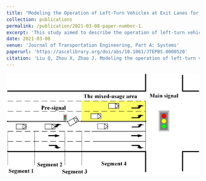 ```yaml
---
title: "Modeling the Operation of Left-Turn Vehicles at Exit Lanes for Left-Turn Intersections"
collection: publications
permalink: /publication/2021-03-08-paper-number-1.
excerpt: 'This study aimed to describe the operation of left-turn vehicles under the impact of exit lanes for left-turn (EFL) control. A microscopic traffic flow model was proposed, in which a multivariate logit model and a lane-change model were combined in the car-following model for lane selection and lane changing, respectively. The results of the plausibility validation showed that the model can describe car-following behavior in different road segments, lane selection behavior between normal left-turn lanes and lanes in the mixed-usage area, and the double stop-and-go phenomenon due to the existence of presignal control. The impacts of geometrical, traffic, and driver-proficiency conditions on vehicular delays, lane usage, and variance of velocity were explored. Effectiveness in improving running efficiency increases when drivers have higher proficiency in EFL.'
date: 2021-03-08
venue: 'Journal of Transportation Engineering, Part A: Systems'
paperurl: 'https://ascelibrary.org/doi/abs/10.1061/JTEPBS.0000520'
citation: 'Liu Q, Zhou X, Zhao J. Modeling the operation of left-turn vehicles at exit lanes for left-turn intersections[J]. Journal of transportation engineering, Part A: Systems, 2021, 147(5): 04021022.'
---
```



![EFL Intersection](../images/figure1.png)


